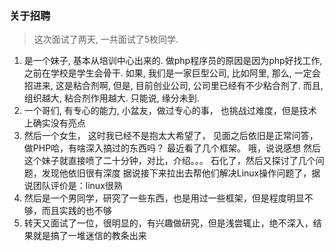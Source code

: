 ### 关于招聘
> 这次面试了两天, 一共面试了5枚同学.

1. 是一个妹子, 基本从培训中心出来的. 做php程序员的原因是因为php好找工作, 之前在学校是学生会骨干. 如果, 我们是一家巨型公司, 比如阿里, 那么, 一定会招进来, 这是粘合剂啊, 但是, 目前创业公司, 公司里已经有不少粘合剂了. 而且, 组织越大, 粘合剂作用越大.  只能说, 缘分未到.
2. 一个哥们, 有专心的能力, 小盆友，做过专心的事， 也挑战过难度，但是技术上确实没有亮点
3. 然后一个女生， 这时我已经不是抱太大希望了， 见面之后依旧是正常问答，做PHP哈，有啥深入搞过的东西吗？
最近看了几个框架。
哦，说说感想
然后这个妹子就直接喷了二十分钟，对比，介绍。。。
石化了，然后又探讨了几个问题，发现他依旧很有深度
据说接下来拉出去帮他们解决Linux操作问题了，据说团队评价是：linux很熟
4. 然后是一个男同学，研究了一些东西，也是用过一些框架，但是程度明显不够，而且实践的也不够
5. 转天又面试了一位，很明显的，有兴趣做研究，但是浅尝辄止，绝不深入，结果就是搞了一堆迷信的教条出来
